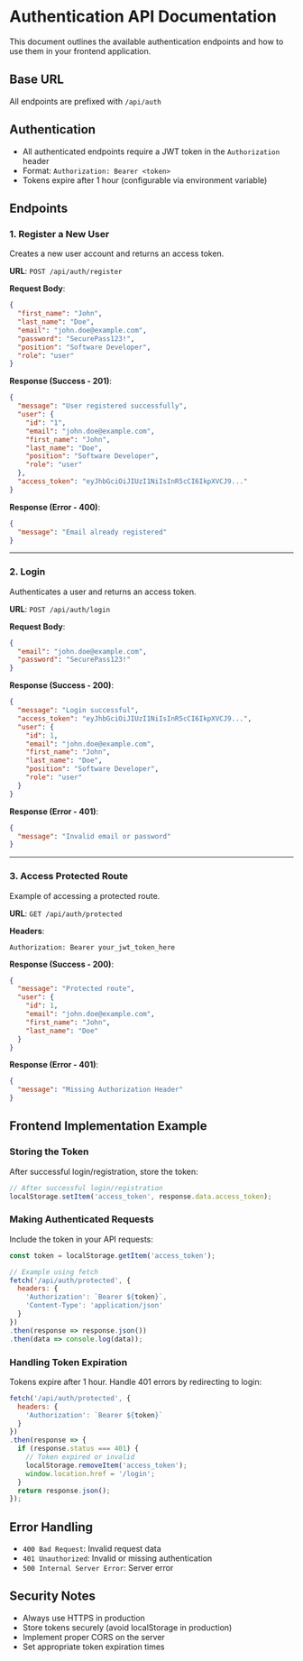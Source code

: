 # Authentication API Documentation

This document outlines the available authentication endpoints and how to use them in your frontend application.

## Base URL
All endpoints are prefixed with `/api/auth`

## Authentication
- All authenticated endpoints require a JWT token in the `Authorization` header
- Format: `Authorization: Bearer <token>`
- Tokens expire after 1 hour (configurable via environment variable)

## Endpoints

### 1. Register a New User
Creates a new user account and returns an access token.

**URL**: `POST /api/auth/register`

**Request Body**:
```json
{
  "first_name": "John",
  "last_name": "Doe",
  "email": "john.doe@example.com",
  "password": "SecurePass123!",
  "position": "Software Developer",
  "role": "user"
}
```

**Response (Success - 201)**:
```json
{
  "message": "User registered successfully",
  "user": {
    "id": "1",
    "email": "john.doe@example.com",
    "first_name": "John",
    "last_name": "Doe",
    "position": "Software Developer",
    "role": "user"
  },
  "access_token": "eyJhbGciOiJIUzI1NiIsInR5cCI6IkpXVCJ9..."
}
```

**Response (Error - 400)**:
```json
{
  "message": "Email already registered"
}
```

---

### 2. Login
Authenticates a user and returns an access token.

**URL**: `POST /api/auth/login`

**Request Body**:
```json
{
  "email": "john.doe@example.com",
  "password": "SecurePass123!"
}
```

**Response (Success - 200)**:
```json
{
  "message": "Login successful",
  "access_token": "eyJhbGciOiJIUzI1NiIsInR5cCI6IkpXVCJ9...",
  "user": {
    "id": 1,
    "email": "john.doe@example.com",
    "first_name": "John",
    "last_name": "Doe",
    "position": "Software Developer",
    "role": "user"
  }
}
```

**Response (Error - 401)**:
```json
{
  "message": "Invalid email or password"
}
```

---

### 3. Access Protected Route
Example of accessing a protected route.

**URL**: `GET /api/auth/protected`

**Headers**:
```
Authorization: Bearer your_jwt_token_here
```

**Response (Success - 200)**:
```json
{
  "message": "Protected route",
  "user": {
    "id": 1,
    "email": "john.doe@example.com",
    "first_name": "John",
    "last_name": "Doe"
  }
}
```

**Response (Error - 401)**:
```json
{
  "message": "Missing Authorization Header"
}
```

## Frontend Implementation Example

### Storing the Token
After successful login/registration, store the token:

```javascript
// After successful login/registration
localStorage.setItem('access_token', response.data.access_token);
```

### Making Authenticated Requests
Include the token in your API requests:

```javascript
const token = localStorage.getItem('access_token');

// Example using fetch
fetch('/api/auth/protected', {
  headers: {
    'Authorization': `Bearer ${token}`,
    'Content-Type': 'application/json'
  }
})
.then(response => response.json())
.then(data => console.log(data));
```

### Handling Token Expiration
Tokens expire after 1 hour. Handle 401 errors by redirecting to login:

```javascript
fetch('/api/auth/protected', {
  headers: {
    'Authorization': `Bearer ${token}`
  }
})
.then(response => {
  if (response.status === 401) {
    // Token expired or invalid
    localStorage.removeItem('access_token');
    window.location.href = '/login';
  }
  return response.json();
});
```

## Error Handling
- `400 Bad Request`: Invalid request data
- `401 Unauthorized`: Invalid or missing authentication
- `500 Internal Server Error`: Server error

## Security Notes
- Always use HTTPS in production
- Store tokens securely (avoid localStorage in production)
- Implement proper CORS on the server
- Set appropriate token expiration times

